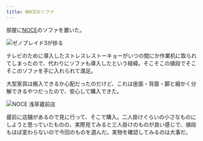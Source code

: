 ```yaml
---
title: NOCEのソファ
---
```

部屋に[NOCE](https://www.noce.co.jp/)のソファを置いた。

![](https://lh3.googleusercontent.com/9oRh8cLiiS8d0UblIoqiL-IQhT37OGjLARRy-xTQXLfAMRSFCjA_91-wBVZwJM4QblAeJLZ_pPuvfdGuOC2K95MFpw7aHTsat8DROuqaaL-0GlFYYhSB5fylFRDkRXYdpLz5HAfkvawVVpnRPzdsKtA "ゼノブレイド3が捗る")

テレビのために導入したストレスレストーキョーがいつの間にか作業机に取られてしまったので、代わりにソファも導入したという経緯。そこそこの値段でそこそこのソファを手に入れられて満足。

大型家具は搬入できるか心配だったのだけど、これは座面・背面・脚と細かく分解できるやつだったので、安心して購入できた。

![](https://lh3.googleusercontent.com/8Bj7SLAGogLx_eWIs37QDhNk0oNOUeXbwtt0Jscw7_hVIOmSrr559okSvjF7U0QDUxWs33_DBdEZTk5MtYN_BDvz6QmMpHS4Thag4v9cCSTSAIJOZnYV6B29icGDQ3WXBIY0TvWotPhGsUwGo5Flp4U "NOCE 浅草蔵前店")

蔵前に店舗があるので見に行って、そこで購入。二人掛けぐらいの小さなものにしようと思っていたものの、実際見てみると三人掛けのものが良い感じで、値段もほぼ変わらないので今回のものを選んだ。実物を確認してみるのは大事だ。
